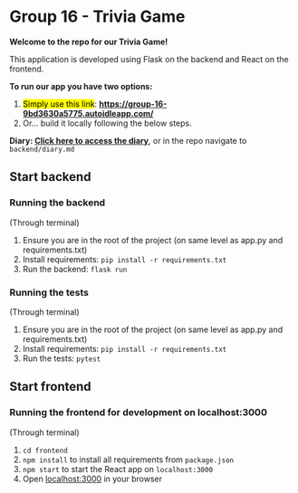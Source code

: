 # Group 16 - Trivia Game
<b>Welcome to the repo for our Trivia Game!</b>

This application is developed using Flask on the backend and React on the frontend.

<b>To run our app you have two options: </b>
1. <mark>Simply use this link</mark>: <b>https://group-16-9bd3630a5775.autoidleapp.com/ </b>
2. Or... build it locally following the below steps.

<b>Diary: [Click here to access the diary](https://gitlab.scss.tcd.ie/group-16/backend/blob/22c588c97fbd64bf03a332ea6d431c3120613a9c/diary.md)</b>, 
or in the repo navigate to `backend/diary.md`

## Start backend

### Running the backend
(Through terminal)
1. Ensure you are in the root of the project (on same level as app.py and requirements.txt)
2. Install requirements: `pip install -r requirements.txt`
3. Run the backend: `flask run`

### Running the tests
(Through terminal)
1. Ensure you are in the root of the project (on same level as app.py and requirements.txt)
2. Install requirements: `pip install -r requirements.txt`
3. Run the tests: `pytest`


## Start frontend

### Running the frontend for development on localhost:3000
(Through terminal)
1. `cd frontend`
2. `npm install` to install all requirements from `package.json`
3. `npm start` to start the React app on `localhost:3000`
4. Open <localhost:3000> in your browser
